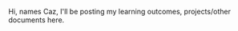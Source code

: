 Hi, names Caz, I'll be posting my learning outcomes, projects/other documents here.

<!---
GZCaz99/GZCaz99 is a ✨ special ✨ repository because its `README.md` (this file) appears on your GitHub profile.
You can click the Preview link to take a look at your changes.
--->
